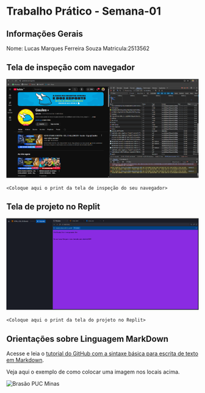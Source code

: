 # Trabalho Prático - Semana-01

## Informações Gerais

Nome: Lucas Marques Ferreira Souza
Matricula:2513562

## Tela de inspeção com navegador

![PRINT SITE 1](images/SITE%201.png)

`<Coloque aqui o print da tela de inspeção do seu navegador>`

## Tela de projeto no Replit

![REPLIT](images/REPLIT.png)

`<Coloque aqui o print da tela do projeto no Replit>`


## Orientações sobre Linguagem MarkDown

Acesse e leia o [tutorial do GitHub com a sintaxe básica para escrita de texto em Markdown](https://docs.github.com/pt/get-started/writing-on-github/getting-started-with-writing-and-formatting-on-github/basic-writing-and-formatting-syntax).

Veja aqui o exemplo de como colocar uma imagem nos locais acima. 
 
![Brasão PUC Minas](images/brasao_puc.png)
